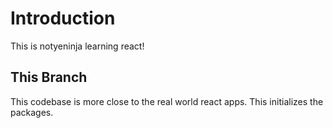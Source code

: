# Introduction
This is notyeninja learning react!

## This Branch
This codebase is more close to the real world react apps. This initializes the packages.

